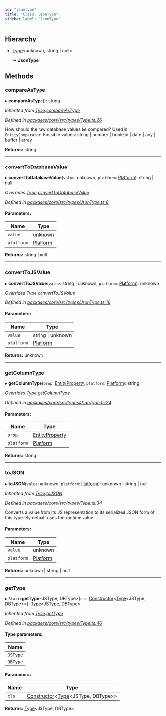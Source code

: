 ```yaml
---
id: "jsontype"
title: "Class: JsonType"
sidebar_label: "JsonType"
---
```


## Hierarchy

* [Type](type.md)&#60;unknown, string \| null>

  ↳ **JsonType**

## Methods

### compareAsType

▸ **compareAsType**(): string

*Inherited from [Type](type.md).[compareAsType](type.md#compareastype)*

*Defined in [packages/core/src/types/Type.ts:26](https://github.com/mikro-orm/mikro-orm/blob/8766baa31/packages/core/src/types/Type.ts#L26)*

How should the raw database values be compared? Used in `EntityComparator`.
Possible values: string | number | boolean | date | any | buffer | array

**Returns:** string

___

### convertToDatabaseValue

▸ **convertToDatabaseValue**(`value`: unknown, `platform`: [Platform](platform.md)): string \| null

*Overrides [Type](type.md).[convertToDatabaseValue](type.md#converttodatabasevalue)*

*Defined in [packages/core/src/types/JsonType.ts:8](https://github.com/mikro-orm/mikro-orm/blob/8766baa31/packages/core/src/types/JsonType.ts#L8)*

#### Parameters:

Name | Type |
------ | ------ |
`value` | unknown |
`platform` | [Platform](platform.md) |

**Returns:** string \| null

___

### convertToJSValue

▸ **convertToJSValue**(`value`: string \| unknown, `platform`: [Platform](platform.md)): unknown

*Overrides [Type](type.md).[convertToJSValue](type.md#converttojsvalue)*

*Defined in [packages/core/src/types/JsonType.ts:16](https://github.com/mikro-orm/mikro-orm/blob/8766baa31/packages/core/src/types/JsonType.ts#L16)*

#### Parameters:

Name | Type |
------ | ------ |
`value` | string \| unknown |
`platform` | [Platform](platform.md) |

**Returns:** unknown

___

### getColumnType

▸ **getColumnType**(`prop`: [EntityProperty](../interfaces/entityproperty.md), `platform`: [Platform](platform.md)): string

*Overrides [Type](type.md).[getColumnType](type.md#getcolumntype)*

*Defined in [packages/core/src/types/JsonType.ts:24](https://github.com/mikro-orm/mikro-orm/blob/8766baa31/packages/core/src/types/JsonType.ts#L24)*

#### Parameters:

Name | Type |
------ | ------ |
`prop` | [EntityProperty](../interfaces/entityproperty.md) |
`platform` | [Platform](platform.md) |

**Returns:** string

___

### toJSON

▸ **toJSON**(`value`: unknown, `platform`: [Platform](platform.md)): unknown \| string \| null

*Inherited from [Type](type.md).[toJSON](type.md#tojson)*

*Defined in [packages/core/src/types/Type.ts:34](https://github.com/mikro-orm/mikro-orm/blob/8766baa31/packages/core/src/types/Type.ts#L34)*

Converts a value from its JS representation to its serialized JSON form of this type.
By default uses the runtime value.

#### Parameters:

Name | Type |
------ | ------ |
`value` | unknown |
`platform` | [Platform](platform.md) |

**Returns:** unknown \| string \| null

___

### getType

▸ `Static`**getType**&#60;JSType, DBType>(`cls`: [Constructor](../index.md#constructor)&#60;[Type](type.md)&#60;JSType, DBType>>): [Type](type.md)&#60;JSType, DBType>

*Inherited from [Type](type.md).[getType](type.md#gettype)*

*Defined in [packages/core/src/types/Type.ts:46](https://github.com/mikro-orm/mikro-orm/blob/8766baa31/packages/core/src/types/Type.ts#L46)*

#### Type parameters:

Name |
------ |
`JSType` |
`DBType` |

#### Parameters:

Name | Type |
------ | ------ |
`cls` | [Constructor](../index.md#constructor)&#60;[Type](type.md)&#60;JSType, DBType>> |

**Returns:** [Type](type.md)&#60;JSType, DBType>
